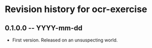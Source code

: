 # Revision history for ocr-exercise

## 0.1.0.0 -- YYYY-mm-dd

* First version. Released on an unsuspecting world.
